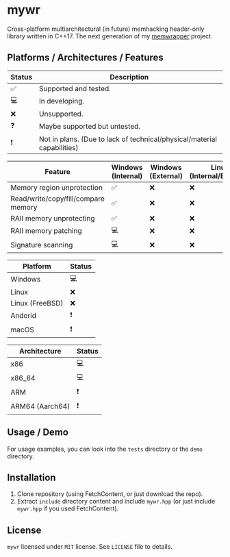 # mywr

Cross-platform multiarchitectural (in future) memhacking header-only library written in C++17. The next generation of my [memwrapper](https://github.com/The-Musaigen/memwrapper) project.

## Platforms / Architectures / Features

| Status | Description                                                             |
| ------ | ----------------------------------------------------------------------- |
| ✅      | Supported and tested.                                                   |
| 💻      | In developing.                                                          |
| ❌      | Unsupported.                                                            |
| ❓      | Maybe supported but untested.                                           |
| ❗      | Not in plans. (Due to lack of technical/physical/material capabilities) |

| Feature                             | Windows (Internal) | Windows (External) | Linux (Internal/External) |
| ----------------------------------- | ------------------ | ------------------ | ------------------------- |
| Memory region unprotection          | ✅                  | ❌                  | ❌                         |
| Read/write/copy/fill/compare memory | ✅                  | ❌                  | ❌                         |
| RAII memory unprotecting            | ✅                  | ❌                  | ❌                         |
| RAII memory patching                | 💻                  | ❌                  | ❌                         |
| Signature scanning                  | 💻                  | ❌                  | ❌                         |

| Platform        | Status |
| --------------- | ------ |
| Windows         | 💻      |
| Linux           | ❌      |
| Linux (FreeBSD) | ❌      |
| Andorid         | ❗      |
| macOS           | ❗      |

| Architecture    | Status |
| --------------- | ------ |
| x86             | 💻      |
| x86_64          | 💻      |
| ARM             | ❗      |
| ARM64 (Aarch64) | ❗      |

## Usage / Demo

For usage examples, you can look into the `tests` directory or the `demo` directory.

## Installation

1. Clone repository (using FetchContent, or just download the repo).
2. Extract `include` directory content and include `mywr.hpp` (or just include `mywr.hpp` if you used FetchContent).

## License

`mywr` licensed under `MIT` license. See `LICENSE` file to details.
